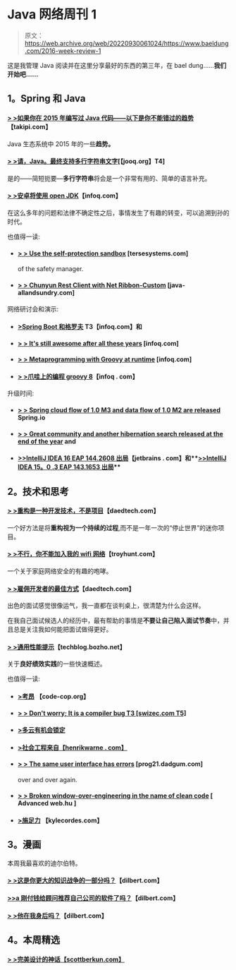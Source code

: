 # Java 网络周刊 1

> 原文：<https://web.archive.org/web/20220930061024/https://www.baeldung.com/2016-week-review-1>

这是我管理 Java 阅读并在这里分享最好的东西的第三年，在 bael dung……**我们开始吧……**

## **1。Spring 和 Java**

#### **[> >如果你在 2015 年编写过 Java 代码——以下是你不能错过的趋势](https://web.archive.org/web/20220122054651/http://blog.takipi.com/if-youve-written-java-code-in-2015-here-are-the-trends-you-couldnt-have-missed/)**【takipi.com】

Java 生态系统中 2015 年的一些**趋势。**

#### **[> >请，Java。最终支持多行字符串文字](https://web.archive.org/web/20220122054651/http://blog.jooq.org/2015/12/29/please-java-do-finally-support-multiline-strings/)**[【jooq.org】T4]

是的——简短扼要—**多行字符串**将会是一个非常有用的、简单的语言补充。

#### **[> >安卓将使用 open JDK](https://web.archive.org/web/20220122054651/http://www.infoq.com/news/2015/12/android-openjdk)**【infoq.com】

在这么多年的问题和法律不确定性之后，事情发生了有趣的转变，可以追溯到孙的时代。

也值得一读:

*   #### **[> > Use the self-protection sandbox](https://web.archive.org/web/20220122054651/https://tersesystems.com/2015/12/29/sandbox-experiment/)** [tersesystems.com]

    of the safety manager.
*   #### **[> > Chunyun Rest Client with Net Ribbon-Custom](https://web.archive.org/web/20220122054651/http://www.java-allandsundry.com/2015/12/spring-cloud-rest-client-with-netflix_24.html)** [java-allandsundry.com]

网络研讨会和演示:

*   #### **[>Spring Boot 和格罗夫](https://web.archive.org/web/20220122054651/http://www.infoq.com/presentations/spring-groovy-gorm) T3【infoq.com】和**

*   #### **[> > It's still awesome after all these years](https://web.archive.org/web/20220122054651/http://www.infoq.com/presentations/groovy-legacy)** [infoq.com]

*   #### **[> > Metaprogramming with Groovy at runtime](https://web.archive.org/web/20220122054651/http://www.infoq.com/presentations/groovy-runtime-metaprogramming)** [infoq.com]

*   #### **[> >爪哇上的编程 groovy 8](https://web.archive.org/web/20220122054651/http://www.infoq.com/presentations/groovy-java-8-classes)**【infoq . com】

升级时间:

*   #### **[> > Spring cloud flow of 1.0 M3 and data flow of 1.0 M2 are released](https://web.archive.org/web/20220122054651/https://spring.io/blog/2015/12/29/spring-cloud-stream-1-0-m3-and-data-flow-1-0-m2-released)** Spring.io

*   #### **[> > Great community and another hibernation search released at the end of the year](https://web.archive.org/web/20220122054651/http://in.relation.to/2015/12/27/Hibernate-Search-Newyearrelease/)** and

*   #### **[>>IntelliJ IDEA 16 EAP 144.2608 出局](https://web.archive.org/web/20220122054651/http://blog.jetbrains.com/idea/2015/12/intellij-idea-16-eap-144-2608-is-out/)**【jetbrains . com】和**[>>IntelliJ IDEA 15。0 .3 EAP 143.1653 出局](https://web.archive.org/web/20220122054651/http://blog.jetbrains.com/idea/2015/12/intellij-idea-15-0-3-eap-143-1653-is-out/)**

## **2。技术和思考**

#### **[> >重构是一种开发技术，不是项目](https://web.archive.org/web/20220122054651/http://www.daedtech.com/refactoring-development-technique-not-project/)**【daedtech.com】

一个好方法是将**重构视为一个持续的过程**,而不是一年一次的“停止世界”的迷你项目。

#### **[> >不行，你不能加入我的 wifi 网络](https://web.archive.org/web/20220122054651/https://www.troyhunt.com/2015/12/no-you-cant-join-my-wifi-network.html)**【troyhunt.com】

一个关于家庭网络安全的有趣的咆哮。

#### **[> >雇佣开发者的最佳方式](https://web.archive.org/web/20220122054651/http://www.daedtech.com/best-way-hire-developers/)**【daedtech.com】

出色的面试感觉很像运气，我一直都在谈判桌上，很清楚为什么会这样。

在我自己面试候选人的经历中，最有帮助的事情是**不要让自己陷入面试节奏**中，并且总是关注我如何能把面试做得更好。

#### **[> >通用性能提示](https://web.archive.org/web/20220122054651/http://techblog.bozho.net/general-performance-tips/)**【techblog.bozho.net】

关于**良好绩效实践**的一些快速概述。

也值得一读:

*   #### **[>考昂](https://web.archive.org/web/20220122054651/http://blog.code-cop.org/2015/12/testing-koans.html)** 【code-cop.org】

*   #### [**> > Don't worry; It is a compiler bug** T3 [swizec.com T5]](https://web.archive.org/web/20220122054651/http://swizec.com/blog/dont-worry-its-a-compiler-bug/swizec/6764)

*   #### **[>多云有机会锁定](https://web.archive.org/web/20220122054651/http://jacquesmattheij.com/cloudy-with-a-chance-of-lock-in)**

*   #### **[>社会工程来自【henrikwarne . com】](https://web.archive.org/web/20220122054651/http://henrikwarne.com/2015/12/27/social-engineering-from-kevin-mitnick/)**

*   #### **[> > The same user interface has errors](https://web.archive.org/web/20220122054651/http://prog21.dadgum.com/214.html)** [prog21.dadgum.com]

    over and over again.
*   #### **[> > Broken window-over-engineering in the name of clean code](https://web.archive.org/web/20220122054651/https://advancedweb.hu/2015/12/29/unbroken_window/)** [ Advanced web.hu ]

*   #### **[>施足力](https://web.archive.org/web/20220122054651/http://kylecordes.com/2015/applying-enough-force)** 【kylecordes.com】

## **3。漫画**

本周我最喜欢的迪尔伯特。

#### **[> >这是你更大的知识战争的一部分吗？](https://web.archive.org/web/20220122054651/http://dilbert.com/strip/2011-08-08)**【dilbert.com】

#### **[>>a 刚付钱给顾问推荐自己公司的软件了吗？](https://web.archive.org/web/20220122054651/http://dilbert.com/strip/2011-09-07)**【dilbert.com】

#### **[> >他在我身后吗？](https://web.archive.org/web/20220122054651/http://dilbert.com/strip/2011-09-12)**【dilbert.com】

## **4。本周精选**

#### **[> >完美设计的神话【scottberkun.com】](https://web.archive.org/web/20220122054651/http://scottberkun.com/essays/myth-of-perfect-design/)**